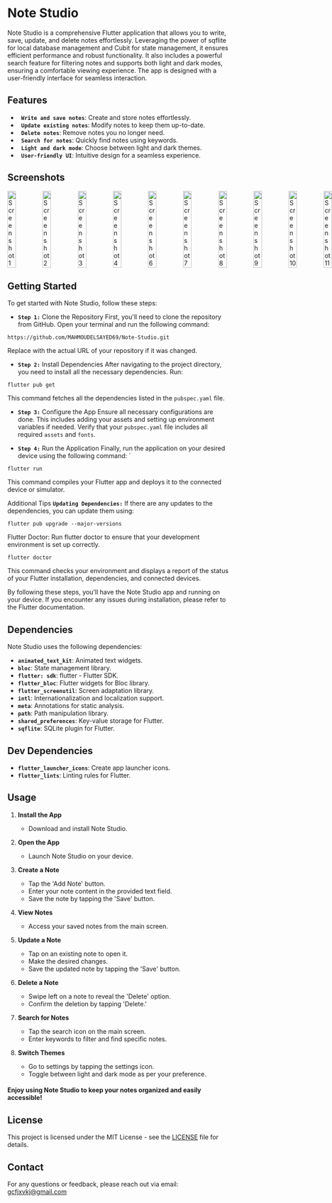 # Note Studio

Note Studio is a comprehensive Flutter application that allows you to write, save, update, and delete notes effortlessly. Leveraging the power of sqflite for local database management and Cubit for state management, it ensures efficient performance and robust functionality. It also includes a powerful search feature for filtering notes and supports both light and dark modes, ensuring a comfortable viewing experience. The app is designed with a user-friendly interface for seamless interaction.

## Features

- **` Write and save notes`**: Create and store notes effortlessly.
- **` Update existing notes`**: Modify notes to keep them up-to-date.
- **` Delete notes`**: Remove notes you no longer need.
- **` Search for notes`**: Quickly find notes using keywords.
- **` Light and dark mode`**: Choose between light and dark themes.
- **` User-friendly UI`**: Intuitive design for a seamless experience.


## Screenshots
<div style="display: flex; justify-content: space-between;">
  
  <img src="https://github.com/user-attachments/assets/5877400d-7fb1-4af3-8337-230d4f1030c6" alt="Screenshot 1" style="width: 24%;"/>
  <img src="https://github.com/user-attachments/assets/18660e76-241d-40ae-89b6-85a71729268f" alt="Screenshot 2" style="width: 24%;"/>
  <img src="https://github.com/user-attachments/assets/35cfa3cc-654a-4ac3-9c35-77a7c3d011f8" alt="Screenshot 3" style="width: 24%;"/>
  <img src="https://github.com/user-attachments/assets/af8d1f47-b9c7-4741-9094-79020b977da5" alt="Screenshot 4" style="width: 24%;"/>
  <img src="https://github.com/user-attachments/assets/c1c98ac1-dd82-4c76-b632-15ec87fa8e08" alt="Screenshot 6" style="width: 24%;"/>
  <img src="https://github.com/user-attachments/assets/cdb7a022-36fd-4e09-a3c5-88991d398228" alt="Screenshot 7" style="width: 24%;"/>
  <img src="https://github.com/user-attachments/assets/f7539f1b-850c-4c01-9d67-be47c8242b34" alt="Screenshot 8" style="width: 24%;"/>
  <img src="https://github.com/user-attachments/assets/41fb440c-fe97-49ad-804f-9c33e748c2ae" alt="Screenshot 9" style="width: 24%;"/>
  <img src="https://github.com/user-attachments/assets/b9d3d6ea-605a-43fc-ab06-5faf087af70a" alt="Screenshot 10" style="width: 24%;"/>
  <img src="https://github.com/user-attachments/assets/7b9af335-48e9-4cb2-8aa6-eedaa46d27e6" alt="Screenshot 11" style="width: 24%;"/>
  
</div>
  
 
## Getting Started
To get started with Note Studio, follow these steps:

- **`Step 1:`** Clone the Repository
First, you'll need to clone the repository from GitHub. Open your terminal and run the following command:
```
https://github.com/MAHMOUDELSAYED69/Note-Studio.git
```
Replace <repository-url> with the actual URL of your repository if it was changed.

- **`Step 2:`** Install Dependencies
After navigating to the project directory, you need to install all the necessary dependencies. Run:
```
flutter pub get
```
This command fetches all the dependencies listed in the `pubspec.yaml` file.

- **`Step 3:`** Configure the App
Ensure all necessary configurations are done. This includes adding your assets and setting up environment variables if needed. Verify that your `pubspec.yaml` file includes all required `assets` and `fonts`.

- **`Step 4:`** Run the Application
Finally, run the application on your desired device using the following command:
`
```
flutter run
```
This command compiles your Flutter app and deploys it to the connected device or simulator.

Additional Tips
**`Updating Dependencies:`** If there are any updates to the dependencies, you can update them using:
```
flutter pub upgrade --major-versions
```
Flutter Doctor: Run flutter doctor to ensure that your development environment is set up correctly.
```
flutter doctor
```
This command checks your environment and displays a report of the status of your Flutter installation, dependencies, and connected devices.

By following these steps, you'll have the Note Studio app and running on your device. If you encounter any issues during installation, please refer to the Flutter documentation.

## Dependencies

Note Studio uses the following dependencies:

- **`animated_text_kit`**: Animated text widgets.
- **`bloc`**: State management library.
- **`flutter: sdk`**: flutter - Flutter SDK.
- **`flutter_bloc`**: Flutter widgets for Bloc library.
- **`flutter_screenutil`**: Screen adaptation library.
- **`intl`**: Internationalization and localization support.
- **`meta`**: Annotations for static analysis.
- **`path`**: Path manipulation library.
- **`shared_preferences`**: Key-value storage for Flutter.
- **`sqflite`**: SQLite plugin for Flutter.

## Dev Dependencies
- **`flutter_launcher_icons`**: Create app launcher icons.
- **`flutter_lints`**: Linting rules for Flutter.

## Usage

1. **Install the App**
   - Download and install Note Studio.

2. **Open the App**
   - Launch Note Studio on your device.

3. **Create a Note**
   - Tap the 'Add Note' button.
   - Enter your note content in the provided text field.
   - Save the note by tapping the 'Save' button.

4. **View Notes**
   - Access your saved notes from the main screen.

5. **Update a Note**
   - Tap on an existing note to open it.
   - Make the desired changes.
   - Save the updated note by tapping the 'Save' button.

6. **Delete a Note**
   - Swipe left on a note to reveal the 'Delete' option.
   - Confirm the deletion by tapping 'Delete.'

7. **Search for Notes**
   - Tap the search icon on the main screen.
   - Enter keywords to filter and find specific notes.

8. **Switch Themes**
   - Go to settings by tapping the settings icon.
   - Toggle between light and dark mode as per your preference.

#### Enjoy using Note Studio to keep your notes organized and easily accessible!

## License

This project is licensed under the MIT License - see the [LICENSE](LICENSE) file for details.

## Contact

For any questions or feedback, please reach out via email: [gcfjxvkj@gmail.com](gcfjxvkj@gmail.com)
